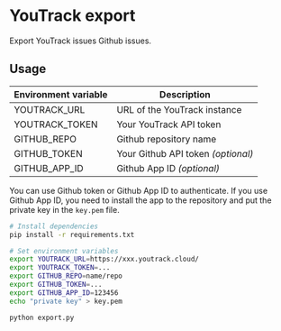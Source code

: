 # YouTrack export

Export YouTrack issues Github issues.

## Usage

| Environment variable | Description                        |
| -------------------- | ---------------------------------- |
| YOUTRACK_URL         | URL of the YouTrack instance       |
| YOUTRACK_TOKEN       | Your YouTrack API token            |
| GITHUB_REPO          | Github repository name             |
| GITHUB_TOKEN         | Your Github API token _(optional)_ |
| GITHUB_APP_ID        | Github App ID _(optional)_         |

You can use Github token or Github App ID to authenticate. If you use Github App ID, you need to install the app to the repository and put the private key in the `key.pem` file.

```bash
# Install dependencies
pip install -r requirements.txt

# Set environment variables
export YOUTRACK_URL=https://xxx.youtrack.cloud/
export YOUTRACK_TOKEN=...
export GITHUB_REPO=name/repo
export GITHUB_TOKEN=...
export GITHUB_APP_ID=123456
echo "private key" > key.pem

python export.py
```